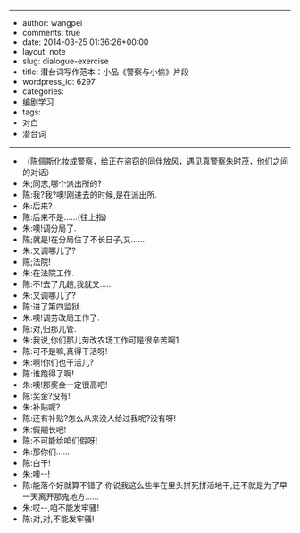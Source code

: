- --
- author: wangpei
- comments: true
- date: 2014-03-25 01:36:26+00:00
- layout: note
- slug: dialogue-exercise
- title: 潜台词写作范本：小品《警察与小偷》片段
- wordpress_id: 6297
- categories:
- 编剧学习
- tags:
- 对白
- 潜台词
- --
- （陈佩斯化妆成警察，给正在盗窃的同伴放风，遇见真警察朱时茂，他们之间的对话）
- 朱;同志,哪个派出所的? 
- 陈:我?我?噢!刚进去的时候,是在派出所. 
- 朱:后来? 
- 陈:后来不是......(往上指) 
- 朱:噢!调分局了. 
- 陈;就是!在分局住了不长日子,又...... 
- 朱:又调哪儿了? 
- 陈;法院! 
- 朱:在法院工作. 
- 陈:不!去了几趟,我就又...... 
- 朱:又调哪儿了? 
- 陈:进了第四监狱. 
- 朱:噢!调劳改局工作了. 
- 陈:对,归那儿管. 
- 朱:我说,你们那儿劳改农场工作可是很辛苦啊1 
- 陈:可不是嘛,真得干活呀! 
- 朱:啊!你们也干活儿? 
- 陈:谁跑得了啊! 
- 朱:噢!那奖金一定很高吧! 
- 陈:奖金?没有! 
- 朱:补贴呢? 
- 陈:还有补贴?怎么从来没人给过我呢?没有呀! 
- 朱:假期长吧! 
- 陈:不可能给咱们假呀! 
- 朱:那你们...... 
- 陈:白干! 
- 朱:噢--! 
- 陈:能落个好就算不错了.你说我这么些年在里头拼死拼活地干,还不就是为了早一天离开那鬼地方...... 
- 朱:哎--,咱不能发牢骚! 
- 陈:对,对,不能发牢骚!
